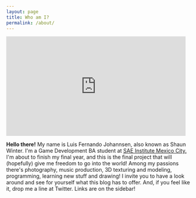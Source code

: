 ```yaml
---
layout: page
title: Who am I?
permalink: /about/
---
```


<iframe src="https://giphy.com/embed/brsEO1JayBVja" width="480" height="267" frameBorder="0" class="giphy-embed" allowFullScreen></iframe><p><a href="https://giphy.com/gifs/hello-waving-blue-bird-brsEO1JayBVja"></a></p>
<strong>Hello there!</strong> My name is Luis Fernando Johannsen, also known as Shaun Winter.
I'm a Game Development BA student at <a href="http://mexico.sae.edu/">SAE Institute Mexico City.</a>
I'm about to finish my final year, and this is the final project that will (hopefully) give me freedom to go into the world!
Among my passions there's photography, music production, 3D texturing and modeling, programming, learning new stuff and drawing!
I invite you to have a look around and see for yourself what this blog has to offer. And, if you feel like it, drop me a line at Twitter. Links are on the sidebar!

